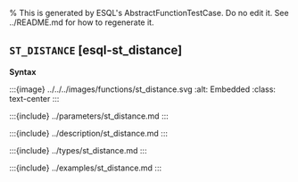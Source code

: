 % This is generated by ESQL's AbstractFunctionTestCase. Do no edit it. See ../README.md for how to regenerate it.

## `ST_DISTANCE` [esql-st_distance]

**Syntax**

:::{image} ../../../images/functions/st_distance.svg
:alt: Embedded
:class: text-center
:::


:::{include} ../parameters/st_distance.md
:::

:::{include} ../description/st_distance.md
:::

:::{include} ../types/st_distance.md
:::

:::{include} ../examples/st_distance.md
:::

